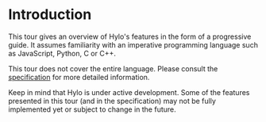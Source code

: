 # Introduction

This tour gives an overview of Hylo's features in the form of a progressive guide. It assumes familiarity with an imperative programming language such as JavaScript, Python, C or C++.

This tour does not cover the entire language. Please consult the [specification](https://github.com/hylo-lang/specification/blob/main/spec.md) for more detailed information.

Keep in mind that Hylo is under active development. Some of the features presented in this tour (and in the specification) may not be fully implemented yet or subject to change in the future.
